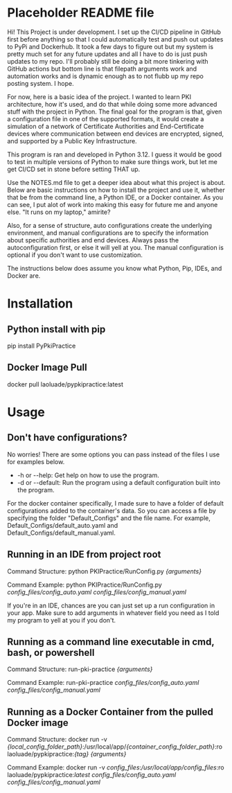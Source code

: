 # Placeholder README file

Hi! This Project is under development. I set up the CI/CD pipeline in GitHub first before anything so that I could
automatically test and push out updates to PyPi and Dockerhub. It took a few days to figure out but my system is
pretty much set for any future updates and all I have to do is just push updates to my repo. I'll probably still be
doing a bit more tinkering with GitHub actions but bottom line is that filepath arguments work and automation works and
is dynamic enough as to not flubb up my repo posting system. I hope.

For now, here is a basic idea of the project. I wanted to learn PKI architecture, how it's used, and do that while
doing some more advanced stuff with the project in Python. The final goal for the program is that, given a 
configuration file in one of the supported formats, it would create a simulation of a network of Certificate 
Authorities and End-Certificate devices where communication between end devices are encrypted, signed, and supported by
a Public Key Infrastructure.

This program is ran and developed in Python 3.12. I guess it would be good to test in multiple versions of Python to
make sure things work, but let me get CI/CD set in stone before setting THAT up.

Use the NOTES.md file to get a deeper idea about what this project is about. Below are basic instructions on how to
install the project and use it, whether that be from the command line, a Python IDE, or a Docker container. As you can
see, I put alot of work into making this easy for future me and anyone else. "It runs on my laptop," amirite?

Also, for a sense of structure, auto configurations create the underlying environment, and manual configurations are
to specify the information about specific authorities and end devices. Always pass the autoconfiguration first, or 
else it will yell at you. The manual configuration is optional if you don't want to use customization.

The instructions below does assume you know what Python, Pip, IDEs, and Docker are.

# Installation

## Python install with pip

pip install PyPkiPractice

## Docker Image Pull

docker pull laoluade/pypkipractice:latest

# Usage

## Don't have configurations?

No worries! There are some options you can pass instead of the files I use for examples below.

* -h or --help: Get help on how to use the program.
* -d or --default: Run the program using a default configuration built into the program.

For the docker container specifically, I made sure to have a folder of default configurations added to the container's
data. So you can access a file by specifying the folder "Default_Configs" and the file name. For example, 
Default_Configs/default_auto.yaml and Default_Configs/default_manual.yaml.

## Running in an IDE from project root

Command Structure: python PKIPractice/RunConfig.py _{arguments}_

Command Example: python PKIPractice/RunConfig.py _config_files/config_auto.yaml config_files/config_manual.yaml_

If you're in an IDE, chances are you can just set up a run configuration in your app. Make sure to add arguments in
whatever field you need as I told my program to yell at you if you don't.

## Running as a command line executable in cmd, bash, or powershell

Command Structure: run-pki-practice _{arguments}_

Command Example: run-pki-practice _config_files/config_auto.yaml config_files/config_manual.yaml_

## Running as a Docker Container from the pulled Docker image

Command Structure: docker run -v _{local_config_folder_path}_:/usr/local/app/_{container_config_folder_path}_:ro 
laoluade/pypkipractice:_{tag}_ _{arguments}_

Command Example: docker run -v _config_files_:_/usr/local/app/config_files_:ro laoluade/pypkipractice:_latest 
config_files/config_auto.yaml config_files/config_manual.yaml_